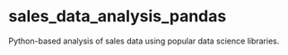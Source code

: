 # sales_data_analysis_pandas
Python-based analysis of sales data using popular data science libraries.
